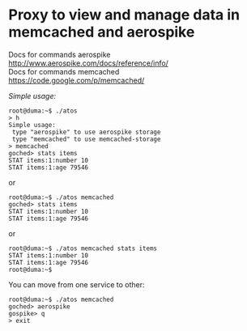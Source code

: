 # Proxy to view and manage data in memcached and aerospike

Docs for commands aerospike  
http://www.aerospike.com/docs/reference/info/  
Docs for commands memcached  
https://code.google.com/p/memcached/

*Simple usage:*
```
root@duma:~$ ./atos 
> h
Simple usage:
 type "aerospike" to use aerospike storage
 type "memcached" to use memcached-storage
> memcached
goched> stats items
STAT items:1:number 10
STAT items:1:age 79546
```
or  
```
root@duma:~$ ./atos memcached
goched> stats items
STAT items:1:number 10
STAT items:1:age 79546  
```
or
```
root@duma:~$ ./atos memcached stats items
STAT items:1:number 10
STAT items:1:age 79546
root@duma:~$
```
You can move from one service to other:  
```
root@duma:~$ ./atos memcached
goched> aerospike
gospike> q   
> exit
```
